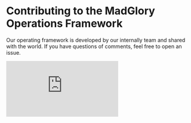 # Contributing to the MadGlory Operations Framework

Our operating framework is developed by our internally team and shared with the world.
If you have questions of comments, feel free to open an issue.

[![Analytics](https://ga-beacon.appspot.com/UA-33396402-12/governance/CONTRIBUTING.md?pixel)](https://github.com/igrigorik/ga-beacon)

